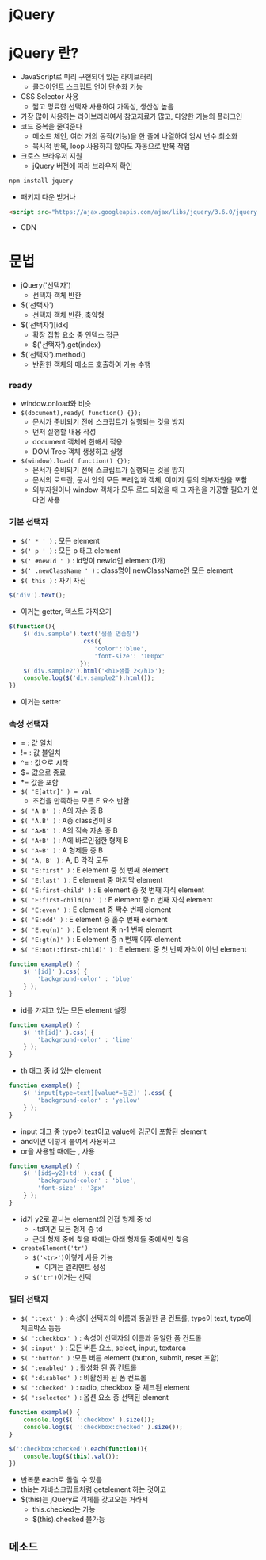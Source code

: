 # jQuery

# jQuery 란?

* JavaScript로 미리 구현되어 있는 라이브러리
  * 클라이언트 스크립트 언어 단순화 기능
* CSS Selector 사용
  * 짧고 명료한 선택자 사용하여 가독성, 생산성 높음
* 가장 많이 사용하는 라이브러리여서 참고자료가 많고, 다양한 기능의 플러그인
* 코드 중복을 줄여준다
  * 메소드 체인, 여러 개의 동작(기능)을 한 줄에 나열하여 임시 변수 최소화
  * 묵시적 반복, loop 사용하지 않아도 자동으로 반복 작업
* 크로스 브라우저 지원
  * jQuery 버전에 따라 브라우저 확인

```javascript
npm install jquery
```

* 패키지 다운 받거나

```html
<script src="https://ajax.googleapis.com/ajax/libs/jquery/3.6.0/jquery.min.js"></script>
```

* CDN



# 문법

* jQuery('선택자')
  * 선택자 객체 반환
* $('선택자')
  * 선택자 객체 반환, 축약형
* $('선택자')[idx]
  * 확장 집합 요소 중 인덱스 접근
  * $('선택자').get(index)
* $('선택자').method()
  * 반환한 객체의 메소드 호출하여 기능 수행

### ready

* window.onload와 비슷
* `$(document),ready( function() {});`
  * 문서가 준비되기 전에 스크립트가 실행되는 것을 방지
  * 먼저 실행할 내용 작성
  * document 객체에 한해서 적용
  * DOM Tree 객체 생성하고 실행
* `$(window).load( function() {});`
  * 문서가 준비되기 전에 스크립트가 실행되는 것을 방지
  * 문서의 로드란, 문서 안의 모든 프레임과 객체, 이미지 등의 외부자원을 포함
  * 외부자원이나 window 객체가 모두 로드 되었을 때 그 자원을 가공할 필요가 있다면 사용

### 기본 선택자

* `$(' * ' )` : 모든 element
* `$(' p ' )` :  모든 p 태그 element
* `$(' #newId ' )`  : id명이 newId인 element(1개)
* `$(' .newClassName ' )`  : class명이 newClassName인 모든 element
* `$( this )` : 자기 자신

```javascript
$('div').text();
```

* 이거는 getter, 텍스트 가져오기

```javascript
$(function(){
	$('div.sample').text('샘플 연습장')
					.css({
						'color':'blue',
						'font-size': '100px'
					});
	$('div.sample2').html('<h1>샘플 2</h1>');
	console.log($('div.sample2').html());
})
```

* 이거는 setter

### 속성 선택자

* = : 값 일치
* != : 값 불일치
* ^= : 값으로 시작
* $= 값으로 종료
* *= 값을 포함
* `$( 'E[attr]' ) = val`
  * 조건을 만족하는 모든 E 요소 반환
* `$( 'A B' )` : A의 자손 중 B
* `$( 'A.B' )` : A중 class명이 B
* `$( 'A>B' )` : A의 직속 자손 중 B
* `$( 'A+B' )` : A에 바로인접한 형제 B
* `$( 'A~B' )` : A 형제들 중 B
* `$( 'A, B' )` : A, B 각각 모두
* `$( 'E:first' )` : E element 중 첫 번째 element
* `$( 'E:last' )` : E element 중 마지막 element
* `$( 'E:first-child' )` : E element 중 첫 번째 자식 element
* `$( 'E:first-child(n)' )` : E element 중 n 번째 자식 element
* `$( 'E:even' )` : E element 중 짝수 번째 element
* `$( 'E:odd' )` : E element 중 홀수 번째 element
* `$( 'E:eq(n)' )` : E element 중 n-1 번째 element
* `$( 'E:gt(n)' )` : E element 중 n 번째 이후 element
* `$( 'E:not(:first-child)' )` : E element 중 첫 번째 자식이 아닌 element

```javascript
function example() {
	$( '[id]' ).css( {
		'background-color' : 'blue'
	} );
}
```

* id를 가지고 있는 모든 element 설정

```javascript
function example() {
	$( 'th[id]' ).css( {
		'background-color' : 'lime'
	} );
}
```

* th 태그 중 id 있는 element

```javascript
function example() {
	$( 'input[type=text][value*=김군]' ).css( {
		'background-color' : 'yellow'
	} );
}
```

* input 태그 중 type이 text이고 value에 김군이 포함된 element
* and이면 이렇게 붙여서 사용하고
* or을 사용할 때에는 , 사용

```javascript
function example() {
	$( '[id$=y2]+td' ).css( {
		'background-color' : 'blue',
		'font-size' : '3px'
	} );
}
```

* id가 y2로 끝나는 element의 인접 형제 중 td
  * ~td이면 모든 형제 중 td
  * 근데 형제 중에 찾을 때에는 아래 형제들 중에서만 찾음
* `createElement('tr')`
  * `$('<tr>')`이렇게 사용 가능
    * 이거는 엘리멘트 생성
  * `$('tr')`이거는 선택

### 필터 선택자

* `$( ':text' )` : 속성이 선택자의 이름과 동일한 폼 컨트롤, type이 text, type이 체크박스 등등
* `$( ':checkbox' )` : 속성이 선택자의 이름과 동일한 폼 컨트롤
* `$( :input' )` : 모든 버튼 요소, select, input, textarea
* `$( ':button' )` :모든 버튼 element (button, submit, reset 포함)
* `$( ':enabled' )` : 활성화 된 폼 컨트롤
* `$( ':disabled' )` : 비활성화 된 폼 컨트롤
* `$( ':checked' )` : radio, checkbox 중 체크된 element
* `$( ':selected' )` : 옵션 요소 중 선택된 element

```javascript
function example() {
	console.log($( ':checkbox' ).size());
	console.log($( ':checkbox:checked' ).size());
}
```

```javascript
$(':checkbox:checked').each(function(){
    console.log($(this).val());
})
```

* 반복문 each로 돌릴 수 있음
* this는 자바스크립트처럼 getelement 하는 것이고
* $(this)는 jQuery로 객체를 갖고오는 거라서
  * this.checked는 가능
  * $(this).checked 불가능



## 메소드

